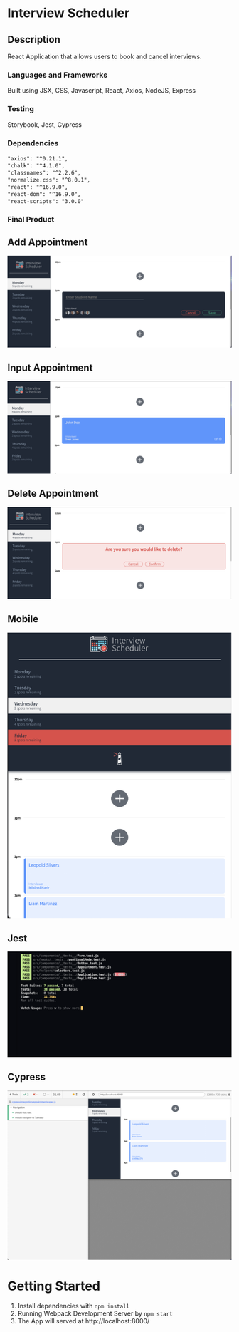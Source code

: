 # Interview Scheduler
## Description 
React Application that allows users to book and cancel interviews.

### Languages and Frameworks

Built using JSX, CSS, Javascript, React, Axios, NodeJS, Express

### Testing
Storybook, Jest, Cypress
### Dependencies 

```
"axios": "^0.21.1",
"chalk": "^4.1.0",
"classnames": "^2.2.6",
"normalize.css": "^8.0.1",
"react": "^16.9.0",
"react-dom": "^16.9.0",
"react-scripts": "3.0.0"
```

### Final Product

## Add Appointment
![](https://github.com/shaund16/Interview_Scheduler/blob/master/img/studentname.png)

## Input Appointment
![](https://github.com/shaund16/Interview_Scheduler/blob/master/img/inputstudent.png)

## Delete Appointment
![](https://github.com/shaund16/Interview_Scheduler/blob/master/img/goingtodelete.png)

## Mobile
![](https://github.com/shaund16/Interview_Scheduler/blob/master/img/mobile.png)

## Jest 
![](https://github.com/shaund16/Interview_Scheduler/blob/master/img/jest_test.png)

## Cypress
![](https://github.com/shaund16/Interview_Scheduler/blob/master/img/cypress.png)

# Getting Started

1. Install dependencies with ```npm install```
2. Running Webpack Development Server by ```npm start```
3. The App will served at http://localhost:8000/